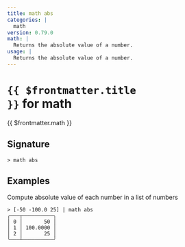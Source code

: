 ```yaml
---
title: math abs
categories: |
  math
version: 0.79.0
math: |
  Returns the absolute value of a number.
usage: |
  Returns the absolute value of a number.
---
```


# <code>{{ $frontmatter.title }}</code> for math

<div class='command-title'>{{ $frontmatter.math }}</div>

## Signature

```> math abs ```

## Examples

Compute absolute value of each number in a list of numbers
```shell
> [-50 -100.0 25] | math abs
╭───┬──────────╮
│ 0 │       50 │
│ 1 │ 100.0000 │
│ 2 │       25 │
╰───┴──────────╯

```
